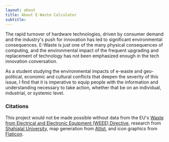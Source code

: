 ```yaml
---
layout: about
title: About E-Waste Calculator
subtitle:
---
```

The rapid turnover of hardware technologies, driven by consumer demand and the industry's push for innovation has led to significant environmental consequences. E-Waste is just one of the many physical consequences of computing, and the environmental impact of the frequent upgrading and replacement of technology has not been emphasized enough in the tech innovation conversation. 

As a student studying the environmental impacts of e-waste and geo-political, economic and cultural conflicts that deepen the severity of this issue, I find that it is imperative to equip people with the information and understanding necessary to take action, whether that be on an individual, industrial, or systemic level.

### Citations
This project would not be made possible without data from the EU's [Waste from Electrical and Electronic Equipment (WEEE) Directive](https://ec.europa.eu/eurostat/statistics-explained/index.php?title=Waste_statistics_-_electrical_and_electronic_equipment_), research from [Shahjalal University](http://www.ieomsociety.org/imeom/188.pdf), map generation from [Atlist](https://www.atlist.com), and icon graphics from [Flaticon](https://www.flaticon.com).


